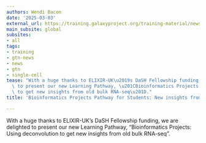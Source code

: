 ```yaml
---
authors: Wendi Bacon
date: '2025-03-03'
external_url: https://training.galaxyproject.org/training-material/news/2025/03/03/deconvo-project.html
main_subsite: global
subsites:
- all
tags:
- training
- gtn-news
- news
- gtn
- single-cell
tease: "With a huge thanks to ELIXIR-UK\u2019s DaSH Fellowship funding, we are delighted\
  \ to present our new Learning Pathway, \u201CBioinformatics Projects: Using deconvolution\
  \ to get new insights from old bulk RNA-seq\u201D."
title: 'Bioinformatics Projects Pathway for Students: New insights from public data!'

---
```

With a huge thanks to ELIXIR-UK’s DaSH Fellowship funding, we are delighted to present our new Learning Pathway, “Bioinformatics Projects: Using deconvolution to get new insights from old bulk RNA-seq”.